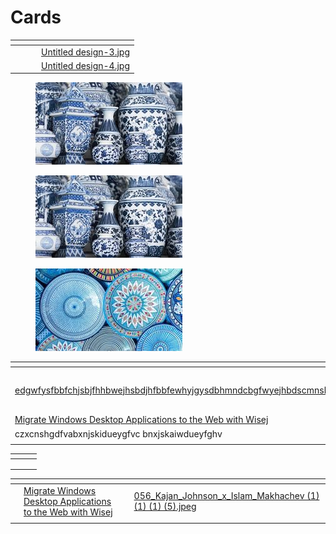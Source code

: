 # Cards

<table data-view="cards"><thead><tr><th></th><th></th><th></th><th data-hidden data-card-cover data-type="files"></th></tr></thead><tbody><tr><td></td><td></td><td></td><td><a href="../.gitbook/assets/Untitled design-3.jpg">Untitled design-3.jpg</a></td></tr><tr><td></td><td></td><td></td><td><a href="../.gitbook/assets/Untitled design-4.jpg">Untitled design-4.jpg</a></td></tr></tbody></table>

<div>

<figure><img src="../.gitbook/assets/Untitled design-4.jpg" alt=""><figcaption></figcaption></figure>

 

<figure><img src="../.gitbook/assets/Untitled design-4.jpg" alt=""><figcaption></figcaption></figure>

 

<figure><img src="../.gitbook/assets/Untitled design-3.jpg" alt=""><figcaption></figcaption></figure>

</div>

<table data-view="cards"><thead><tr><th></th><th></th><th></th><th data-hidden data-card-target data-type="content-ref"></th><th data-hidden data-card-cover data-type="files"></th></tr></thead><tbody><tr><td><p></p><p><a href="https://www.thisiscolossal.com/">edgwfysfbbfchjsbjfhhbwejhsbdjhfbbfewhyjgysdbhmndcbgfwyejhbdscmnshjb</a></p></td><td></td><td></td><td><a href="../copy-and-paste-bloc.md">copy-and-paste-bloc.md</a></td><td><a href="../.gitbook/assets/056_Kajan_Johnson_x_Islam_Makhachev (1) (1) (1) (1).jpeg">056_Kajan_Johnson_x_Islam_Makhachev (1) (1) (1) (1).jpeg</a></td></tr><tr><td><a href="https://www.thisiscolossal.com/">Migrate Windows Desktop Applications to the Web with Wisej</a></td><td></td><td></td><td></td><td><a href="../.gitbook/assets/image (3) (2).png">image (3) (2).png</a></td></tr><tr><td>czxcnshgdfvabxnjskidueygfvc bnxjskaiwdueyfghv</td><td></td><td></td><td></td><td></td></tr><tr><td></td><td></td><td></td><td></td><td></td></tr></tbody></table>

<table data-view="cards"><thead><tr><th></th><th></th><th></th></tr></thead><tbody><tr><td></td><td></td><td></td></tr><tr><td></td><td></td><td></td></tr><tr><td></td><td></td><td></td></tr></tbody></table>

<table data-card-size="large" data-view="cards"><thead><tr><th></th><th></th><th></th><th data-hidden data-card-cover data-type="files"></th></tr></thead><tbody><tr><td></td><td><a href="https://www.thisiscolossal.com/">Migrate Windows Desktop Applications to the Web with Wisej</a></td><td></td><td><a href="../.gitbook/assets/056_Kajan_Johnson_x_Islam_Makhachev (1) (1) (1) (5).jpeg">056_Kajan_Johnson_x_Islam_Makhachev (1) (1) (1) (5).jpeg</a></td></tr><tr><td></td><td></td><td></td><td></td></tr></tbody></table>
